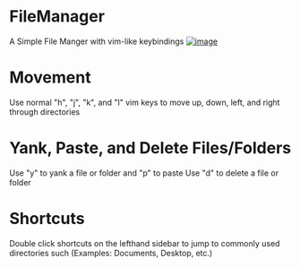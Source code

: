 # FileManager
A Simple File Manger with vim-like keybindings
[![image](https://imgur.com/a/PvOxurv)](https://www.youtube.com/watch?v=OkKMVQ5VGpM)

# Movement
Use normal "h", "j", "k", and "l" vim keys to move up, down, left, and right through directories

# Yank, Paste, and Delete Files/Folders
Use "y" to yank a file or folder and "p" to paste
Use "d" to delete a file or folder

# Shortcuts
Double click shortcuts on the lefthand sidebar to jump to commonly used directories such (Examples: Documents, Desktop, etc.)
